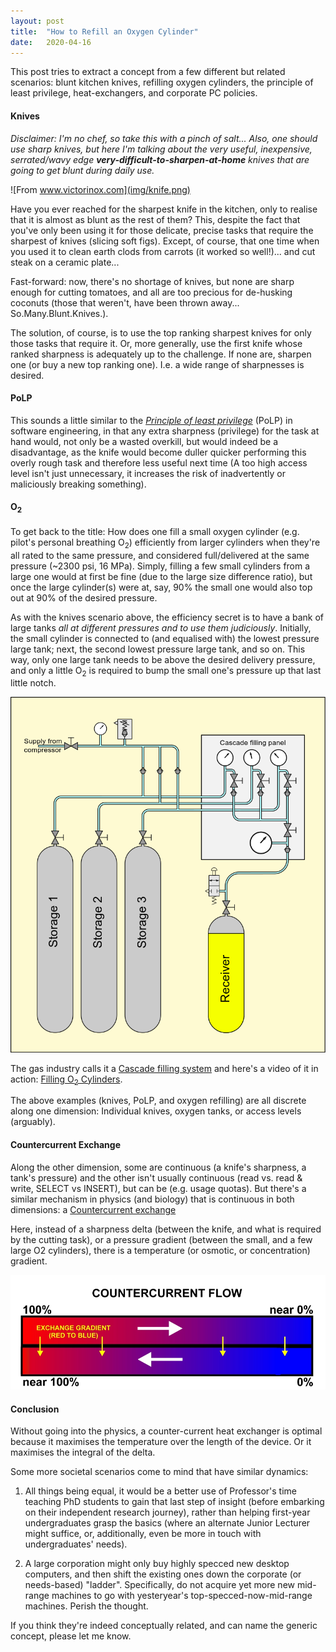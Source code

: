 ```yaml
---
layout: post
title:  "How to Refill an Oxygen Cylinder"
date:   2020-04-16
---
```


This post tries to extract a concept from a few different but related
scenarios: blunt kitchen knives, refilling oxygen cylinders, the
principle of least privilege, heat-exchangers, and corporate PC
policies.

#### Knives

*Disclaimer: I\'m no chef, so take this with a pinch of salt\... Also,
one should use sharp knives, but here I\'m talking about the very
useful, inexpensive, serrated/wavy edge
**very-difficult-to-sharpen-at-home** knives that are going to get
blunt during daily use.*

![From www.victorinox.com](img/knife.png)

Have you ever reached for the sharpest knife in the kitchen, only to
realise that it is almost as blunt as the rest of them? This, despite
the fact that you\'ve only been using it for those delicate, precise
tasks that require the sharpest of knives (slicing soft figs). Except,
of course, that one time when you used it to clean earth clods from
carrots (it worked so well!)... and cut steak on a ceramic plate...

Fast-forward: now, there\'s no shortage of knives, but none are sharp
enough for cutting tomatoes, and all are too precious for de-husking
coconuts (those that weren\'t, have been thrown away...
So.Many.Blunt.Knives.).

The solution, of course, is to use the top ranking sharpest knives for
only those tasks that require it. Or, more generally, use the first
knife whose ranked sharpness is adequately up to the challenge. If none
are, sharpen one (or buy a new top ranking one). I.e. a wide range of
sharpnesses is desired.


#### PoLP

This sounds a little similar to the 
[*Principle of least privilege*](https://en.wikipedia.org/wiki/Principle_of_least_privilege)
(PoLP) in software engineering, in that any extra sharpness (privilege)
for the task at hand would, not only be a wasted overkill, but would
indeed be a disadvantage, as the knife would become duller quicker
performing this overly rough task and therefore less useful next time (A
too high access level isn\'t just unnecessary, it increases the risk of
inadvertently or maliciously breaking something).


#### O<sub>2</sub>

To get back to the title: How does one fill a small oxygen cylinder
(e.g. pilot\'s personal breathing O<sub>2</sub>) efficiently from larger
cylinders when they\'re all rated to the same pressure, and considered
full/delivered at the same pressure (\~2300 psi, 16 MPa). Simply,
filling a few small cylinders from a large one would at first be fine
(due to the large size difference ratio), but once the large cylinder(s)
were at, say, 90% the small one would also top out at 90% of the desired
pressure.

As with the knives scenario above, the efficiency secret is to have a
bank of large tanks *all at different pressures and to use them
judiciously*. Initially, the small cylinder is connected to (and
equalised with) the lowest pressure large tank; next, the second lowest
pressure large tank, and so on. This way, only one large tank needs to
be above the desired delivery pressure, and only a little O<sub>2</sub> is
required to bump the small one\'s pressure up that last little notch.

![Cascade Filling System (from Wikipedia.org)](img/cascade.png)

The gas industry calls it a [Cascade filling system](https://en.wikipedia.org/wiki/Cascade_filling_system) and
here\'s a video of it in action: [Filling O<sub>2</sub> Cylinders](https://www.youtube.com/watch?v=9rmh3JXj8Zw).


The above examples (knives, PoLP, and oxygen refilling) are all discrete
along one dimension: Individual knives, oxygen tanks, or access levels
(arguably).

#### Countercurrent Exchange

Along the other dimension, some are continuous (a knife\'s sharpness, a
tank\'s pressure) and the other isn\'t usually continuous (read vs. read
& write, SELECT vs INSERT), but can be (e.g. usage quotas). But there\'s
a similar mechanism in physics (and biology) that is continuous in both
dimensions: a [Countercurrent exchange](https://en.wikipedia.org/wiki/Countercurrent_exchange)

Here, instead of a sharpness delta (between the knife, and what is
required by the cutting task), or a pressure gradient (between the
small, and a few large O2 cylinders), there is a temperature (or
osmotic, or concentration) gradient.

![Heat-exchanger (from Wikipedia.org)](img/exchange.png)


#### Conclusion

Without going into the physics, a counter-current heat exchanger is
optimal because it maximises the temperature over the length of the
device. Or it maximises the integral of the delta.

Some more societal scenarios come to mind that have similar dynamics:

1. All things being equal, it would be a better use of Professor's time
teaching PhD students to gain that last step of
insight (before embarking on their independent research journey), rather than
helping first-year undergraduates grasp the basics (where an
alternate Junior Lecturer might suffice, or, additionally, even be
more in touch with undergraduates' needs).
  
2. A large corporation might only buy highly specced new desktop
computers, and then shift the existing ones down the corporate (or
needs-based) \"ladder\". Specifically, do not acquire yet more new
mid-range machines to go with yesteryear\'s
top-specced-now-mid-range machines. Perish the thought.


If you think they\'re indeed conceptually related, and can name
the generic concept, please let me know. 

